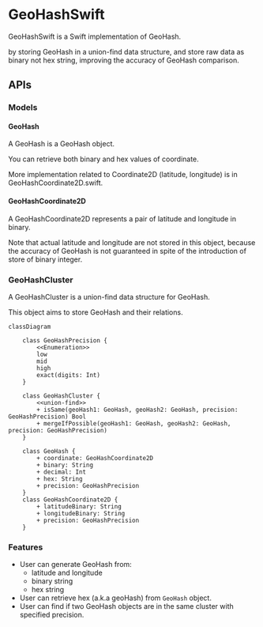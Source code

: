 # GeoHashSwift

GeoHashSwift is a Swift implementation of GeoHash.

by storing GeoHash in a union-find data structure, and store raw data as binary not hex string, improving the accuracy of GeoHash comparison.

## APIs

### Models

#### GeoHash

A GeoHash is a GeoHash object.

You can retrieve both binary and hex values of coordinate.

More implementation related to Coordinate2D (latitude, longitude) is in GeoHashCoordinate2D.swift.

#### GeoHashCoordinate2D

A GeoHashCoordinate2D represents a pair of latitude and longitude in binary.

Note that actual latitude and longitude are not stored in this object, because the accuracy of GeoHash is not guaranteed in spite of the introduction of store of binary integer.

### GeoHashCluster

A GeoHashCluster is a union-find data structure for GeoHash.

This object aims to store GeoHash and their relations.

```mermaid
classDiagram

    class GeoHashPrecision {
        <<Enumeration>>
        low
        mid
        high
        exact(digits: Int)
    }

    class GeoHashCluster {
        <<union-find>>
        + isSame(geoHash1: GeoHash, geoHash2: GeoHash, precision: GeoHashPrecision) Bool
        + mergeIfPossible(geoHash1: GeoHash, geoHash2: GeoHash, precision: GeoHashPrecision)
    }

    class GeoHash {
        + coordinate: GeoHashCoordinate2D
        + binary: String
        + decimal: Int
        + hex: String
        + precision: GeoHashPrecision
    }
    class GeoHashCoordinate2D {
        + latitudeBinary: String
        + longitudeBinary: String
        + precision: GeoHashPrecision
    }
```

### Features

- User can generate GeoHash from:
  - latitude and longitude
  - binary string
  - hex string
- User can retrieve hex (a.k.a geoHash) from `GeoHash` object.
- User can find if two GeoHash objects are in the same cluster with specified precision.
